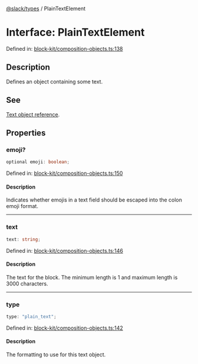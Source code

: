[@slack/types](../index.md) / PlainTextElement

# Interface: PlainTextElement

Defined in: [block-kit/composition-objects.ts:138](https://github.com/slackapi/node-slack-sdk/blob/main/packages/types/src/block-kit/composition-objects.ts#L138)

## Description

Defines an object containing some text.

## See

[Text object reference](https://docs.slack.dev/reference/block-kit/composition-objects/text-object).

## Properties

### emoji?

```ts
optional emoji: boolean;
```

Defined in: [block-kit/composition-objects.ts:150](https://github.com/slackapi/node-slack-sdk/blob/main/packages/types/src/block-kit/composition-objects.ts#L150)

#### Description

Indicates whether emojis in a text field should be escaped into the colon emoji format.

***

### text

```ts
text: string;
```

Defined in: [block-kit/composition-objects.ts:146](https://github.com/slackapi/node-slack-sdk/blob/main/packages/types/src/block-kit/composition-objects.ts#L146)

#### Description

The text for the block. The minimum length is 1 and maximum length is 3000 characters.

***

### type

```ts
type: "plain_text";
```

Defined in: [block-kit/composition-objects.ts:142](https://github.com/slackapi/node-slack-sdk/blob/main/packages/types/src/block-kit/composition-objects.ts#L142)

#### Description

The formatting to use for this text object.
